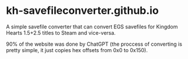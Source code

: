# kh-savefileconverter.github.io
A simple savefile converter that can convert EGS savefiles for Kingdom Hearts 1.5+2.5 titles to Steam and vice-versa.

90% of the website was done by ChatGPT (the proccess of converting is pretty simple, it just copies hex offsets from 0x0 to 0x150).